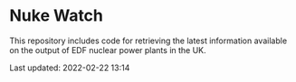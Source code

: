 # Nuke Watch

This repository includes code for retrieving the latest information available on the output of EDF nuclear power plants in the UK.

Last updated: 2022-02-22 13:14